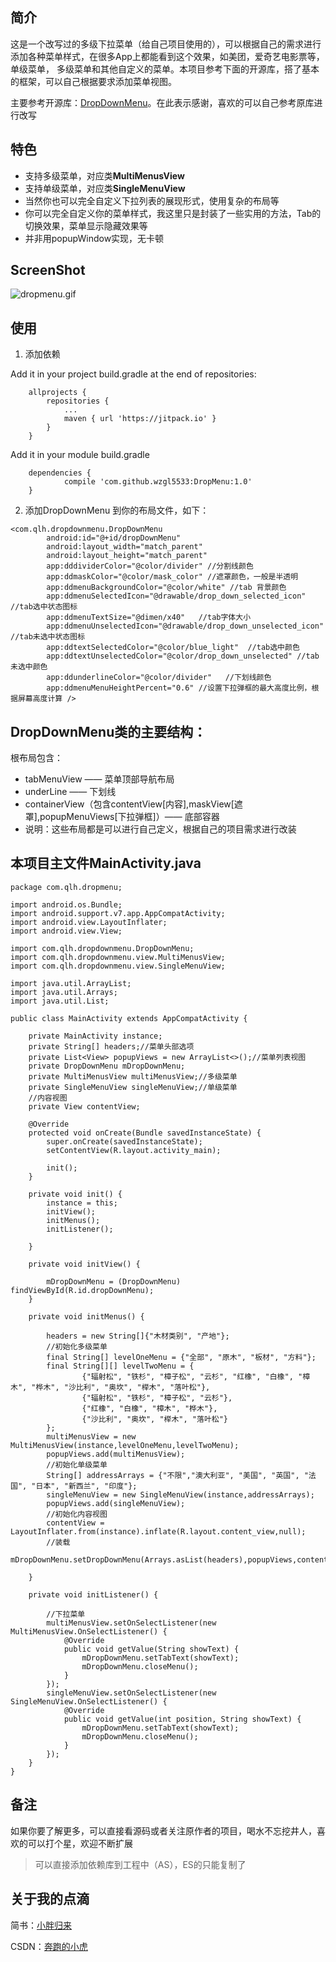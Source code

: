 ## 简介
这是一个改写过的多级下拉菜单（给自己项目使用的），可以根据自己的需求进行添加各种菜单样式，在很多App上都能看到这个效果，如美团，爱奇艺电影票等，单级菜单，
多级菜单和其他自定义的菜单。本项目参考下面的开源库，搭了基本的框架，可以自己根据要求添加菜单视图。

主要参考开源库：[DropDownMenu](https://github.com/dongjunkun/DropDownMenu)。在此表示感谢，喜欢的可以自己参考原库进行改写
## 特色
* 支持多级菜单，对应类**MultiMenusView**
* 支持单级菜单，对应类**SingleMenuView**
* 当然你也可以完全自定义下拉列表的展现形式，使用复杂的布局等
* 你可以完全自定义你的菜单样式，我这里只是封装了一些实用的方法，Tab的切换效果，菜单显示隐藏效果等
* 并非用popupWindow实现，无卡顿
## ScreenShot
![dropmenu.gif](http://note.youdao.com/yws/public/resource/7ef1d889de68ddafc07874e25cadfd57/xmlnote/8C9AEFB246474938BA5DA99FEFA087A0/10690)

## 使用
1. 添加依赖

Add it in your project build.gradle at the end of repositories:
```
	allprojects {
		repositories {
			...
			maven { url 'https://jitpack.io' }
		}
	}
```
Add it in your module build.gradle
```
	dependencies {
	        compile 'com.github.wzgl5533:DropMenu:1.0'
	}
```
2. 添加DropDownMenu 到你的布局文件，如下：
```
<com.qlh.dropdownmenu.DropDownMenu
        android:id="@+id/dropDownMenu"
        android:layout_width="match_parent"
        android:layout_height="match_parent"
        app:dddividerColor="@color/divider" //分割线颜色
        app:ddmaskColor="@color/mask_color" //遮罩颜色，一般是半透明
        app:ddmenuBackgroundColor="@color/white" //tab 背景颜色
        app:ddmenuSelectedIcon="@drawable/drop_down_selected_icon" //tab选中状态图标
        app:ddmenuTextSize="@dimen/x40"   //tab字体大小
        app:ddmenuUnselectedIcon="@drawable/drop_down_unselected_icon" //tab未选中状态图标
        app:ddtextSelectedColor="@color/blue_light"  //tab选中颜色
        app:ddtextUnselectedColor="@color/drop_down_unselected" //tab未选中颜色
        app:ddunderlineColor="@color/divider"   //下划线颜色
        app:ddmenuMenuHeightPercent="0.6" //设置下拉弹框的最大高度比例，根据屏幕高度计算 />
```

## DropDownMenu类的主要结构：

根布局包含：

* tabMenuView —— 菜单顶部导航布局
* underLine —— 下划线 
* containerView（包含contentView[内容],maskView[遮罩],popupMenuViews[下拉弹框]）—— 底部容器
*  说明：这些布局都是可以进行自己定义，根据自己的项目需求进行改装

## 本项目主文件MainActivity.java
```
package com.qlh.dropmenu;

import android.os.Bundle;
import android.support.v7.app.AppCompatActivity;
import android.view.LayoutInflater;
import android.view.View;

import com.qlh.dropdownmenu.DropDownMenu;
import com.qlh.dropdownmenu.view.MultiMenusView;
import com.qlh.dropdownmenu.view.SingleMenuView;

import java.util.ArrayList;
import java.util.Arrays;
import java.util.List;

public class MainActivity extends AppCompatActivity {

    private MainActivity instance;
    private String[] headers;//菜单头部选项
    private List<View> popupViews = new ArrayList<>();//菜单列表视图
    private DropDownMenu mDropDownMenu;
    private MultiMenusView multiMenusView;//多级菜单
    private SingleMenuView singleMenuView;//单级菜单
    //内容视图
    private View contentView;

    @Override
    protected void onCreate(Bundle savedInstanceState) {
        super.onCreate(savedInstanceState);
        setContentView(R.layout.activity_main);

        init();
    }

    private void init() {
        instance = this;
        initView();
        initMenus();
        initListener();

    }

    private void initView() {

        mDropDownMenu = (DropDownMenu) findViewById(R.id.dropDownMenu);
    }

    private void initMenus() {

        headers = new String[]{"木材类别", "产地"};
        //初始化多级菜单
        final String[] levelOneMenu = {"全部", "原木", "板材", "方料"};
        final String[][] levelTwoMenu = {
                {"辐射松", "铁杉", "樟子松", "云杉", "红橡", "白橡", "樟木", "桦木", "沙比利", "奥坎", "榉木", "落叶松"},
                {"辐射松", "铁杉", "樟子松", "云杉"},
                {"红橡", "白橡", "樟木", "桦木"},
                {"沙比利", "奥坎", "榉木", "落叶松"}
        };
        multiMenusView = new MultiMenusView(instance,levelOneMenu,levelTwoMenu);
        popupViews.add(multiMenusView);
        //初始化单级菜单
        String[] addressArrays = {"不限","澳大利亚", "美国", "英国", "法国", "日本", "新西兰", "印度"};
        singleMenuView = new SingleMenuView(instance,addressArrays);
        popupViews.add(singleMenuView);
        //初始化内容视图
        contentView = LayoutInflater.from(instance).inflate(R.layout.content_view,null);
        //装载
        mDropDownMenu.setDropDownMenu(Arrays.asList(headers),popupViews,contentView);

    }

    private void initListener() {

        //下拉菜单
        multiMenusView.setOnSelectListener(new MultiMenusView.OnSelectListener() {
            @Override
            public void getValue(String showText) {
                mDropDownMenu.setTabText(showText);
                mDropDownMenu.closeMenu();
            }
        });
        singleMenuView.setOnSelectListener(new SingleMenuView.OnSelectListener() {
            @Override
            public void getValue(int position, String showText) {
                mDropDownMenu.setTabText(showText);
                mDropDownMenu.closeMenu();
            }
        });
    }
}
```
## 备注
如果你要了解更多，可以直接看源码或者关注原作者的项目，喝水不忘挖井人，喜欢的可以打个星，欢迎不断扩展
> 可以直接添加依赖库到工程中（AS），ES的只能复制了

## 关于我的点滴

简书：[小胖归来](http://www.jianshu.com/p/0a313554364b)

CSDN：[奔跑的小虎](http://blog.csdn.net/wzgl708937822)
